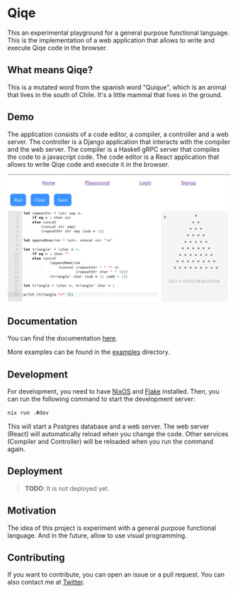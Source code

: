 # Qiqe

This an experimental playground for a general purpose functional language. This is the implementation of a web application that allows to write and execute Qiqe code in the browser.

## What means Qiqe?

This is a mutated word from the spanish word "Quique", which is an animal that lives in the south of Chile. It's a little mammal that lives in the ground.

## Demo

The application consists of a code editor, a compiler, a controller and a web server. The controller is a Django application that interacts with the compiler and the web server. The compiler is a Haskell gRPC server that compiles the code to a javascript code. The code editor is a React application that allows to write Qiqe code and execute it in the browser.

![Demo](doc/demo.png)

## Documentation

You can find the documentation [here](doc/README.md).

More examples can be found in the [examples](doc/examples/) directory.

## Development

For development, you need to have [NixOS](https://nixos.org/) and [Flake](https://nixos.wiki/wiki/Flakes) installed. Then, you can run the following command to start the development server:

```sh
nix run .#dev
```

This will start a Postgres database and a web server. The web server (React) will automatically reload when you change the code. Other services (Compiler and Controller) will be reloaded when you run the command again.

## Deployment

> **TODO**: It is not deployed yet.

## Motivation

The idea of this project is experiment with a general purpose functional language. And in the future, allow to use visual programming.

## Contributing

If you want to contribute, you can open an issue or a pull request. You can also contact me at [Twitter](https://twitter.com/fabianmativeal).
